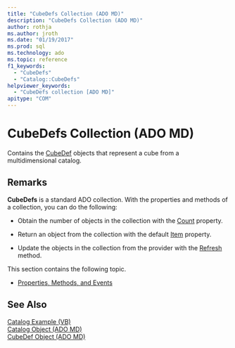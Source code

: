 ```yaml
---
title: "CubeDefs Collection (ADO MD)"
description: "CubeDefs Collection (ADO MD)"
author: rothja
ms.author: jroth
ms.date: "01/19/2017"
ms.prod: sql
ms.technology: ado
ms.topic: reference
f1_keywords:
  - "CubeDefs"
  - "Catalog::CubeDefs"
helpviewer_keywords:
  - "CubeDefs collection [ADO MD]"
apitype: "COM"
---
```

# CubeDefs Collection (ADO MD)
Contains the [CubeDef](./cubedef-object-ado-md.md) objects that represent a cube from a multidimensional catalog.  
  
## Remarks  
 **CubeDefs** is a standard ADO collection. With the properties and methods of a collection, you can do the following:  
  
-   Obtain the number of objects in the collection with the [Count](../ado-api/count-property-ado.md) property.  
  
-   Return an object from the collection with the default [Item](../ado-api/item-property-ado.md) property.  
  
-   Update the objects in the collection from the provider with the [Refresh](../ado-api/refresh-method-ado.md) method.  
  
 This section contains the following topic.  
  
-   [Properties, Methods, and Events](./cubedefs-collection-properties-methods-and-events.md)  
  
## See Also  
 [Catalog Example (VB)](./catalog-example-vb.md)   
 [Catalog Object (ADO MD)](./catalog-object-ado-md.md)   
 [CubeDef Object (ADO MD)](./cubedef-object-ado-md.md)